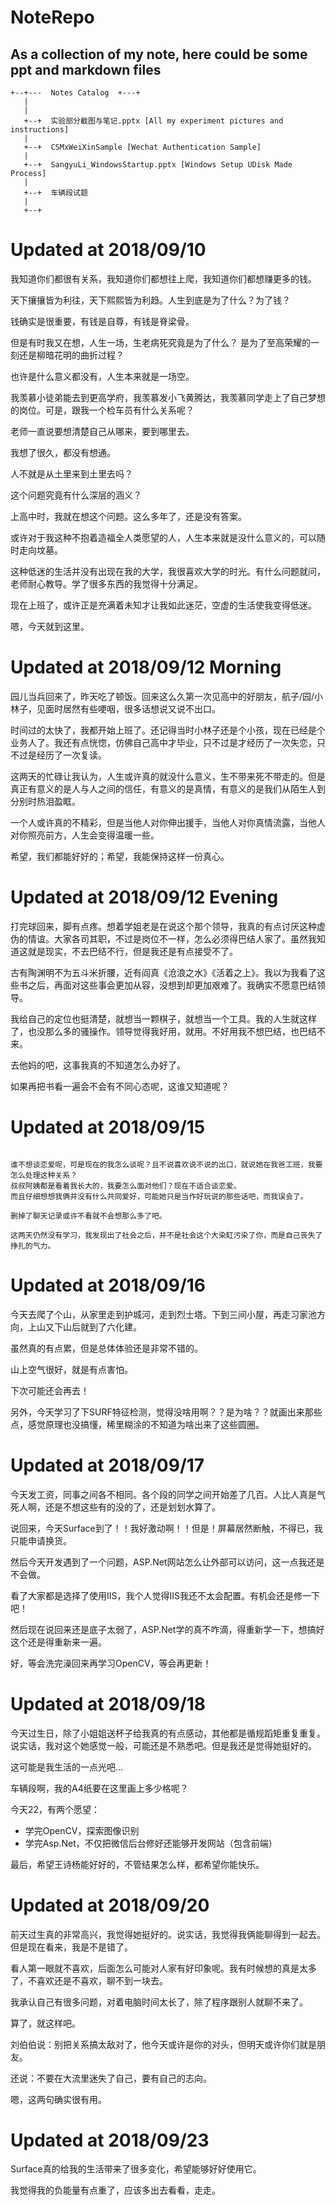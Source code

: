 # NoteRepo

## As a collection of my note, here could be some ppt and markdown files

```
+--+---  Notes Catalog  +---+
   |
   |
   +--+  实验部分截图与笔记.pptx [All my experiment pictures and instructions]
   |
   +--+  CSMxWeiXinSample [Wechat Authentication Sample]
   |
   +--+  SangyuLi_WindowsStartup.pptx [Windows Setup UDisk Made Process]
   |
   +--+  车辆段试题
   |
   +--+  
```


# Updated at 2018/09/10

我知道你们都很有关系，我知道你们都想往上爬，我知道你们都想赚更多的钱。

天下攘攘皆为利往，天下熙熙皆为利趋。人生到底是为了什么？为了钱？

钱确实是很重要，有钱是自尊，有钱是脊梁骨。

但是有时我又在想，人生一场，生老病死究竟是为了什么？
是为了至高荣耀的一刻还是柳暗花明的曲折过程？

也许是什么意义都没有，人生本来就是一场空。

我羡慕小徒弟能去到更高学府，我羡慕发小飞黄腾达，我羡慕同学走上了自己梦想的岗位。可是，跟我一个检车员有什么关系呢？

老师一直说要想清楚自己从哪来，要到哪里去。

我想了很久，都没有想通。

人不就是从土里来到土里去吗？

这个问题究竟有什么深层的涵义？

上高中时，我就在想这个问题。这么多年了，还是没有答案。

或许对于我这种不抱着造福全人类愿望的人，人生本来就是没什么意义的，可以随时走向坟墓。

这种低迷的生活并没有出现在我的大学，我很喜欢大学的时光。有什么问题就问，老师耐心教导。学了很多东西的我觉得十分满足。

现在上班了，或许正是充满着未知才让我如此迷茫，空虚的生活使我变得低迷。

嗯，今天就到这里。

#  Updated at 2018/09/12 Morning

园儿当兵回来了，昨天吃了顿饭。回来这么久第一次见高中的好朋友，航子/园/小林子，见面时居然有些哽咽，很多话想说又说不出口。

时间过的太快了，我都开始上班了。还记得当时小林子还是个小孩，现在已经是个业务人了。我还有点恍惚，仿佛自己高中才毕业，只不过是才经历了一次失恋，只不过是经历了一次复读。

这两天的忙碌让我认为，人生或许真的就没什么意义，生不带来死不带走的。但是真正有意义的是人与人之间的信任，有意义的是真情，有意义的是我们从陌生人到分别时热泪盈眶。

一个人或许真的不精彩，但是当他人对你伸出援手，当他人对你真情流露，当他人对你照亮前方，人生会变得温暖一些。

希望，我们都能好好的；希望，我能保持这样一份真心。

# Updated at 2018/09/12 Evening

打完球回来，脚有点疼。想着学姐老是在说这个那个领导，我真的有点讨厌这种虚伪的情谊。大家各司其职，不过是岗位不一样，怎么必须得巴结人家了。虽然我知道这就是现实，不去巴结不行，但是我还是有点接受不了。

古有陶渊明不为五斗米折腰，近有阎真《沧浪之水》《活着之上》。我以为我看了这些书之后，再面对这些事会更加从容，没想到却更加艰难了。我确实不愿意巴结领导。

我给自己的定位也挺清楚，就想当一颗棋子，就想当一个工具。我的人生就这样了，也没那么多的骚操作。领导觉得我好用，就用。不好用我不想巴结，也巴结不来。

去他妈的吧，这事我真的不知道怎么办好了。

如果再把书看一遍会不会有不同心态呢，这谁又知道呢？

# Updated at 2018/09/15

``` text

谁不想谈恋爱呢，可是现在的我怎么谈呢？且不说喜欢说不说的出口，就说她在我爸工班，我要怎么处理这种关系？
叔叔阿姨都是看着我长大的，我要怎么面对他们？现在不适合谈恋爱。
而且仔细想想我俩并没有什么共同爱好，可能她只是当作好玩说的那些话吧，而我误会了。

删掉了聊天记录或许不看就不会想那么多了吧。
``` 

``` text
这两天仍然没有学习，我发现出了社会之后，并不是社会这个大染缸污染了你，而是自己丧失了挣扎的气力。
``` 

# Updated at 2018/09/16

今天去爬了个山，从家里走到护城河，走到烈士塔。下到三间小屋，再走习家池方向，上山又下山后就到了六化建。

虽然真的有点累，但是总体体验还是非常不错的。

山上空气很好，就是有点害怕。

下次可能还会再去！

另外，今天学习了下SURF特征检测，觉得没啥用啊？？是为啥？？就画出来那些点，感觉原理也没搞懂，稀里糊涂的不知道为啥出来了这些圆圈。


# Updated at 2018/09/17

今天发工资，同事之间各不相同。各个段的同学之间开始差了几百。人比人真是气死人啊，还是不想这些有的没的了，还是划划水算了。

说回来，今天Surface到了！！我好激动啊！！但是！屏幕居然断触，不得已，我只能申请换货。

然后今天开发遇到了一个问题，ASP.Net网站怎么让外部可以访问，这一点我还是不会做。

看了大家都是选择了使用IIS，我个人觉得IIS我还不太会配置。有机会还是修一下吧！

然后现在说回来还是底子太弱了，ASP.Net学的真不咋滴，得重新学一下，想搞好这个还是得重新来一遍。

好，等会洗完澡回来再学习OpenCV，等会再更新！

# Updated at 2018/09/18

今天过生日，除了小姐姐送杯子给我真的有点感动，其他都是循规蹈矩重复重复。说实话，我对这个她感觉一般，可能还是不熟悉吧。但是我还是觉得她挺好的。

这可能是我生活的一点光吧...

车辆段啊，我的A4纸要在这里画上多少格呢？

今天22，有两个愿望：

- 学完OpenCV，探索图像识别
- 学完Asp.Net，不仅把微信后台修好还能够开发网站（包含前端）

最后，希望王诗杨能好好的，不管结果怎么样，都希望你能快乐。


# Updated at 2018/09/20

前天过生真的非常高兴，我觉得她挺好的。说实话，我觉得我俩能聊得到一起去。但是现在看来，我是不是错了。

看人第一眼就不喜欢，后面怎么可能对人家有好印象呢。我有时候想的真是太多了，不喜欢还是不喜欢，聊不到一块去。

我承认自己有很多问题，对着电脑时间太长了，除了程序跟别人就聊不来了。

算了，就这样吧。

刘伯伯说：别把关系搞太敌对了，他今天或许是你的对头，但明天或许你们就是朋友。

还说：不要在大流里迷失了自己，要有自己的志向。

嗯，这两句确实很有用。


# Updated at 2018/09/23

Surface真的给我的生活带来了很多变化，希望能够好好使用它。

我觉得我的负能量有点重了，应该多出去看看，走走。
